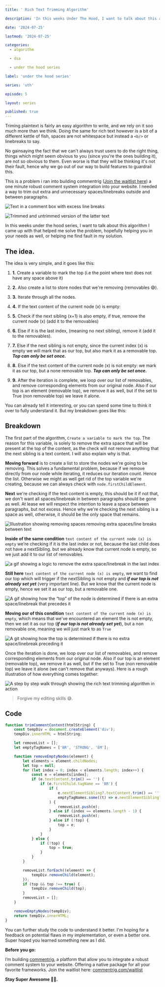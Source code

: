 ```yaml
---
title: ' Rich Text Trimming Algorithm'

description: 'In this weeks Under The Hood, I want to talk about this algorithm I came up with that helped me solve the problem, hopefully helping you in your needs as well, or helping me find fault in my solution.'

date: '2024-07-25'

lastmod: '2024-07-25'

categories:
  - algorithm

  - dsa

  - under the hood series

label: 'under the hood series'

series: 'uth'

episode: 5

layout: series

published: true
---
```


Triming plaintext is fairly an easy algorithm to write, and we rely on it soo much more than we think. Doing the same for rich text however is a bit of a different kettle of fish, spaces are not whitespace but instead a `<b/>` or linebreaks to say.

No gainsaying the fact that we can't always trust users to do the right thing, things which might seem obvious to you (since you're the ones building it), are not so obvious to them. Even worse is that they will be thinking it's not their fault, hence why we go out of our way to build features to guardrail this.

This is a problem i ran into building commentrig ([Join the waitlist here](https://www.commentrig.com)) a one minute robust comment system integration into your website. I needed a way to trim out extra and unnecessary spaces/linebreaks outside and between paragraphs.

![Text in a comment box with excess line breaks](https://paper-attachments.dropboxusercontent.com/s_7C51D412F35D5EE32D7FA12E66F1AB07F248DD0FB86E6C0AF80EC2DBF81A39DD_1721925070940_Screenshot+2024-07-25+at+12-47-22+Vite+React.png)

![Trimmed and untrimmed version of the latter text](https://paper-attachments.dropboxusercontent.com/s_7C51D412F35D5EE32D7FA12E66F1AB07F248DD0FB86E6C0AF80EC2DBF81A39DD_1721925082228_beforeafter.png)

In this weeks under the hood series, I want to talk about this algorithm I came up with that helped me solve the problem, hopefully helping you in your needs as well, or helping me find fault in my solution.

## The idea.

The idea is very simple, and it goes like this:

1. **1.** Create a variable to mark the top (i.e the point where text does not have any space above it)

2. **2.** Also create a list to store nodes that we're removing (removables 😅).
3. **3.** Iterate through all the nodes.
4. **4.** If the text content of the current node (x) is empty:
5. **5.** Check if the next sibling (x+1) is also empty, if true, remove the current node (x) (add it to the removables)
6. **6.** Else if it is the last index, (meaning no next sibling), remove it (add it to the removables).
7. **7.** Else if the next sibling is not empty, since the current index (x) is empty we will mark that as our top, but also mark it as a removable top. **_Top can only be set once._**
8. **8.** Else if the text content of the current node (x) is not empty: we mark it as our top, but a none removable top. **_Top can only be set once._**
9. **9.** After the iteration is complete, we loop over our list of removables, and remove corresponding elements from our original node. Also if our top is an element (removable top), we remove it as well, but if the set to True (non removable top) we leave it alone.

You can already tell it interesting, or you can spend some time to think it over to fully understand it. But my breakdown goes like this:

## Breakdown

The first part of the algorithm, `Create a variable to mark the top`. The reason for this variable, is solely to remove the extra space that will be present at the top of the content, as the check will not remove anything that the next sibling is a text content. I will also explain why is that.

**Moving forward** is to create a list to store the nodes we're going to be removing. This solves a fundamental problem, because if we remove directly from our node while iterating, it reduces our iteration count. Hence the list. Otherwise we might as well get rid of the top variable we're creating, because we can always check with `node.firstChildElement`.

**Next** we're checking if the text content is empty, this should be it if not that, we don't want all spaces/linebreak in between paragraphs should be gone as well. At lease we will respect the intention to leave a space between paragraphs, but not excess. Hence why we're checking the next sibling is a space as well, otherwise, it should be the only space that remains.

![Illustration showing removing spaces removing extra spaces/line breaks between text](https://paper-attachments.dropboxusercontent.com/s_7C51D412F35D5EE32D7FA12E66F1AB07F248DD0FB86E6C0AF80EC2DBF81A39DD_1721925122634_Some+Text.gif)

**Inside of the same condition** `text content of the current node (x) is empty` we're checking if it is the last index or not, because the last child does not have a nextSibling. but we already know that current node is empty, so we just add it to our list of removables.

![a gif showing a logic to remove the extra space/linebreak in the last index](https://paper-attachments.dropboxusercontent.com/s_7C51D412F35D5EE32D7FA12E66F1AB07F248DD0FB86E6C0AF80EC2DBF81A39DD_1721925137363_Some+Text1.gif)

**Still here** `text content of the current node (x) is empty`, we want to find our top which will trigger if the nextSibling is not empty and **_if our top is not already set yet_** (very important line). But we know that the current node is empty, hence we set it as our top, but a removable one.

![A gif showing how the “top” of the node is determined if there is an extra space/linebreak that precedes it](https://paper-attachments.dropboxusercontent.com/s_7C51D412F35D5EE32D7FA12E66F1AB07F248DD0FB86E6C0AF80EC2DBF81A39DD_1721925151010_Untitled+design3.gif)

**Moving our of this condition** `text content of the current node (x) is empty`, which means that we've encountered an element the is not empty, then we set it as our top (**_if our top is not already set yet_**), but a non removable one, meaning we will just mark to as `True`

![A git showing how the top is determined if there is no extra space/linebreak preceding it](https://paper-attachments.dropboxusercontent.com/s_7C51D412F35D5EE32D7FA12E66F1AB07F248DD0FB86E6C0AF80EC2DBF81A39DD_1721925166030_yaqeen.me.gif)

Once the iteration is done, we loop over our list of removables, and remove corresponding elements from our original node. Also if our top is an element (removable top), we remove it as well, but if the set to True (non removable top) we leave it alone (we can't remove that anyways).
Here is a rough illustration of how everything comes together:

![A step by step walk through showing the rich text trimming algorithm in action](https://paper-attachments.dropboxusercontent.com/s_7C51D412F35D5EE32D7FA12E66F1AB07F248DD0FB86E6C0AF80EC2DBF81A39DD_1721925179672_yaqeen.me2.gif)

> Forgive my editing skills 😅.

## Code

```js
function trimCommentContent(htmlString) {
	const tempDiv = document.createElement('div');
	tempDiv.innerHTML = htmlString;

	let removeList = [];
	let emptyTagNames = ['BR', 'STRONG', 'EM'];

	function removeEmptyNodes(element) {
		let elements = element.childNodes;
		let top = null;
		for (let index = 0; index < elements.length; index++) {
			const e = elements[index];
			if (e.textContent.trim() == '') {
				if (e.firstChild.tagName == 'BR') {
					if (
						e.nextElementSibling?.textContent.trim() == '' &&
						emptyTagNames.some((t) => e.nextElementSibling?.firstChild.tagName == t)
					) {
						removeList.push(e);
					} else if (index == elements.length - 1) {
						removeList.push(e);
					} else if (!top) {
						top = e;
					}
				}
			} else {
				if (!top) {
					top = true;
				}
			}
		}

		removeList.forEach((element) => {
			tempDiv.removeChild(element);
		});
		if (top && top !== true) {
			tempDiv.removeChild(top);
		}
		removeList = [];
	}

	removeEmptyNodes(tempDiv);
	return tempDiv.innerHTML;
}
```

You can further study the code to understand it better. I'm hoping for a feedback on potential flaws in my implementation, or even a better one.
Super hoped you learned something new as I did.

**Before you go:**

I’m building [commentrig](https://www.commentrig.com), a platform that allow you to integrate a robust comment system to your website. Offering a native package for all your favorite frameworks.
Join the waitlist here: [commentrig.com/waitlist](https://www.commentrig.com/waitlist)

**Stay Super Awesome 🫶🏾.**
